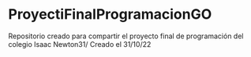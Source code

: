 # ProyectiFinalProgramacionGO
Repositorio creado para compartir el proyecto final de programación del colegio Isaac Newton31/
Creado  el  31/10/22 
